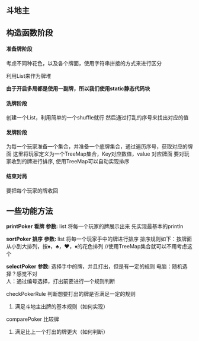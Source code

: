 ## 斗地主

## 构造函数阶段
#### 准备牌阶段
考虑不同种花色，以及各个牌面，使用字符串拼接的方式来进行区分

利用List来作为牌堆

**由于开启多局都是使用一副牌，所以我们使用static静态代码块**
<br>

#### 洗牌阶段

创建一个List，利用简单的一个shuffle就行
然后通过打乱的序号来找出对应的值

#### 发牌阶段
为每一个玩家准备一个集合，并准备一个底牌集合，通过遍历序号，获取对应的牌面
这里将玩家定义为一个TreeMap集合，Key对应数值，value 对应牌面
要对玩家收到的牌进行排序, 使用TreeMap可以自动实现排序

#### 结束对局
要把每个玩家的牌收回

## 一些功能方法

**printPoker 看牌**
**参数:**    list
将每一个玩家的牌展示出来
先实现最基本的println

**sortPoker 排序**
**参数:**   list
将每一个玩家手中的牌进行排序
排序规则如下：按牌面从小到大排列，按♠，♣，♥，♦的花色排列
//使用TreeMap集合就可以不用考虑这个

**selectPoker**
**参数:**
选择手中的牌，并且打出，但是有一定的规则
电脑：随机选择？感觉不对
<br>
人：通过编号选择，打出前要进行一个规则判断



checkPokerRule
判断想要打出的牌是否满足一定的规则
1. 满足斗地主出牌的基本规则（如何实现）


comparePoker 比较牌
1. 满足比上一个打出的牌更大（如何判断）